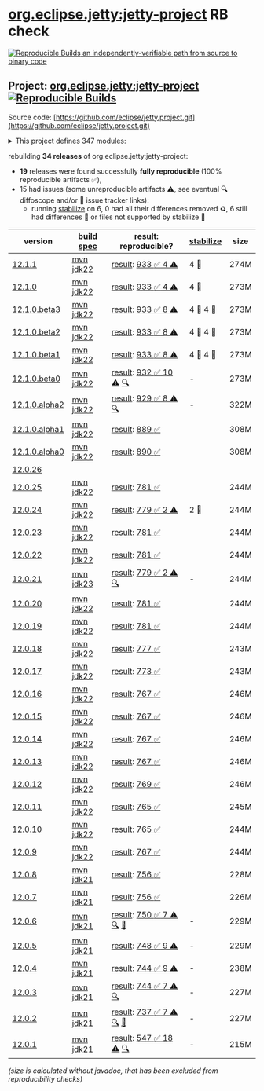 [org.eclipse.jetty:jetty-project](https://central.sonatype.com/artifact/org.eclipse.jetty/jetty-project/versions) RB check
=======

[![Reproducible Builds](https://reproducible-builds.org/images/logos/rb.svg) an independently-verifiable path from source to binary code](https://reproducible-builds.org/)

## Project: [org.eclipse.jetty:jetty-project](https://central.sonatype.com/artifact/org.eclipse.jetty/jetty-project/versions) [![Reproducible Builds](https://img.shields.io/endpoint?url=https://raw.githubusercontent.com/jvm-repo-rebuild/reproducible-central/master/content/org/eclipse/jetty/jetty-project/badge.json)](https://github.com/jvm-repo-rebuild/reproducible-central/blob/master/content/org/eclipse/jetty/jetty-project/README.md)

Source code: [https://github.com/eclipse/jetty.project.git](https://github.com/eclipse/jetty.project.git)

<details><summary>This project defines 347 modules:</summary>

* [org.eclipse.jetty.build:build](https://central.sonatype.com/artifact/org.eclipse.jetty.build/build/overview)
* [org.eclipse.jetty.compression:jetty-compression](https://central.sonatype.com/artifact/org.eclipse.jetty.compression/jetty-compression/overview)
* [org.eclipse.jetty.compression:jetty-compression-api](https://central.sonatype.com/artifact/org.eclipse.jetty.compression/jetty-compression-api/overview)
* [org.eclipse.jetty.compression:jetty-compression-brotli](https://central.sonatype.com/artifact/org.eclipse.jetty.compression/jetty-compression-brotli/overview)
* [org.eclipse.jetty.compression:jetty-compression-common](https://central.sonatype.com/artifact/org.eclipse.jetty.compression/jetty-compression-common/overview)
* [org.eclipse.jetty.compression:jetty-compression-gzip](https://central.sonatype.com/artifact/org.eclipse.jetty.compression/jetty-compression-gzip/overview)
* [org.eclipse.jetty.compression:jetty-compression-server](https://central.sonatype.com/artifact/org.eclipse.jetty.compression/jetty-compression-server/overview)
* [org.eclipse.jetty.compression:jetty-compression-tests](https://central.sonatype.com/artifact/org.eclipse.jetty.compression/jetty-compression-tests/overview)
* [org.eclipse.jetty.compression:jetty-compression-zstandard](https://central.sonatype.com/artifact/org.eclipse.jetty.compression/jetty-compression-zstandard/overview)
* [org.eclipse.jetty.demos:jetty-core-demo-handler](https://central.sonatype.com/artifact/org.eclipse.jetty.demos/jetty-core-demo-handler/overview)
* [org.eclipse.jetty.demos:jetty-core-demos](https://central.sonatype.com/artifact/org.eclipse.jetty.demos/jetty-core-demos/overview)
* [org.eclipse.jetty.demos:jetty-demo-handler](https://central.sonatype.com/artifact/org.eclipse.jetty.demos/jetty-demo-handler/overview)
* [org.eclipse.jetty.demos:jetty-demos](https://central.sonatype.com/artifact/org.eclipse.jetty.demos/jetty-demos/overview)
* [org.eclipse.jetty.demos:jetty-servlet4-demo-async-rest](https://central.sonatype.com/artifact/org.eclipse.jetty.demos/jetty-servlet4-demo-async-rest/overview)
* [org.eclipse.jetty.demos:jetty-servlet4-demo-async-rest-jar](https://central.sonatype.com/artifact/org.eclipse.jetty.demos/jetty-servlet4-demo-async-rest-jar/overview)
* [org.eclipse.jetty.demos:jetty-servlet4-demo-async-rest-webapp](https://central.sonatype.com/artifact/org.eclipse.jetty.demos/jetty-servlet4-demo-async-rest-webapp/overview)
* [org.eclipse.jetty.demos:jetty-servlet4-demo-container-initializer](https://central.sonatype.com/artifact/org.eclipse.jetty.demos/jetty-servlet4-demo-container-initializer/overview)
* [org.eclipse.jetty.demos:jetty-servlet4-demo-jaas-webapp](https://central.sonatype.com/artifact/org.eclipse.jetty.demos/jetty-servlet4-demo-jaas-webapp/overview)
* [org.eclipse.jetty.demos:jetty-servlet4-demo-javax-websocket-webapp](https://central.sonatype.com/artifact/org.eclipse.jetty.demos/jetty-servlet4-demo-javax-websocket-webapp/overview)
* [org.eclipse.jetty.demos:jetty-servlet4-demo-jetty-webapp](https://central.sonatype.com/artifact/org.eclipse.jetty.demos/jetty-servlet4-demo-jetty-webapp/overview)
* [org.eclipse.jetty.demos:jetty-servlet4-demo-jndi-webapp](https://central.sonatype.com/artifact/org.eclipse.jetty.demos/jetty-servlet4-demo-jndi-webapp/overview)
* [org.eclipse.jetty.demos:jetty-servlet4-demo-jsp-webapp](https://central.sonatype.com/artifact/org.eclipse.jetty.demos/jetty-servlet4-demo-jsp-webapp/overview)
* [org.eclipse.jetty.demos:jetty-servlet4-demo-jspc-webapp](https://central.sonatype.com/artifact/org.eclipse.jetty.demos/jetty-servlet4-demo-jspc-webapp/overview)
* [org.eclipse.jetty.demos:jetty-servlet4-demo-mock-resources](https://central.sonatype.com/artifact/org.eclipse.jetty.demos/jetty-servlet4-demo-mock-resources/overview)
* [org.eclipse.jetty.demos:jetty-servlet4-demo-simple-webapp](https://central.sonatype.com/artifact/org.eclipse.jetty.demos/jetty-servlet4-demo-simple-webapp/overview)
* [org.eclipse.jetty.demos:jetty-servlet4-demo-spec](https://central.sonatype.com/artifact/org.eclipse.jetty.demos/jetty-servlet4-demo-spec/overview)
* [org.eclipse.jetty.demos:jetty-servlet4-demo-spec-webapp](https://central.sonatype.com/artifact/org.eclipse.jetty.demos/jetty-servlet4-demo-spec-webapp/overview)
* [org.eclipse.jetty.demos:jetty-servlet4-demo-web-fragment](https://central.sonatype.com/artifact/org.eclipse.jetty.demos/jetty-servlet4-demo-web-fragment/overview)
* [org.eclipse.jetty.demos:jetty-servlet4-demos](https://central.sonatype.com/artifact/org.eclipse.jetty.demos/jetty-servlet4-demos/overview)
* [org.eclipse.jetty.demos:jetty-servlet5-demo-async-rest](https://central.sonatype.com/artifact/org.eclipse.jetty.demos/jetty-servlet5-demo-async-rest/overview)
* [org.eclipse.jetty.demos:jetty-servlet5-demo-async-rest-jar](https://central.sonatype.com/artifact/org.eclipse.jetty.demos/jetty-servlet5-demo-async-rest-jar/overview)
* [org.eclipse.jetty.demos:jetty-servlet5-demo-async-rest-webapp](https://central.sonatype.com/artifact/org.eclipse.jetty.demos/jetty-servlet5-demo-async-rest-webapp/overview)
* [org.eclipse.jetty.demos:jetty-servlet5-demo-container-initializer](https://central.sonatype.com/artifact/org.eclipse.jetty.demos/jetty-servlet5-demo-container-initializer/overview)
* [org.eclipse.jetty.demos:jetty-servlet5-demo-jaas-webapp](https://central.sonatype.com/artifact/org.eclipse.jetty.demos/jetty-servlet5-demo-jaas-webapp/overview)
* [org.eclipse.jetty.demos:jetty-servlet5-demo-jakarta-websocket-webapp](https://central.sonatype.com/artifact/org.eclipse.jetty.demos/jetty-servlet5-demo-jakarta-websocket-webapp/overview)
* [org.eclipse.jetty.demos:jetty-servlet5-demo-jetty-webapp](https://central.sonatype.com/artifact/org.eclipse.jetty.demos/jetty-servlet5-demo-jetty-webapp/overview)
* [org.eclipse.jetty.demos:jetty-servlet5-demo-jndi-webapp](https://central.sonatype.com/artifact/org.eclipse.jetty.demos/jetty-servlet5-demo-jndi-webapp/overview)
* [org.eclipse.jetty.demos:jetty-servlet5-demo-jsp-webapp](https://central.sonatype.com/artifact/org.eclipse.jetty.demos/jetty-servlet5-demo-jsp-webapp/overview)
* [org.eclipse.jetty.demos:jetty-servlet5-demo-jspc-webapp](https://central.sonatype.com/artifact/org.eclipse.jetty.demos/jetty-servlet5-demo-jspc-webapp/overview)
* [org.eclipse.jetty.demos:jetty-servlet5-demo-mock-resources](https://central.sonatype.com/artifact/org.eclipse.jetty.demos/jetty-servlet5-demo-mock-resources/overview)
* [org.eclipse.jetty.demos:jetty-servlet5-demo-simple-webapp](https://central.sonatype.com/artifact/org.eclipse.jetty.demos/jetty-servlet5-demo-simple-webapp/overview)
* [org.eclipse.jetty.demos:jetty-servlet5-demo-spec](https://central.sonatype.com/artifact/org.eclipse.jetty.demos/jetty-servlet5-demo-spec/overview)
* [org.eclipse.jetty.demos:jetty-servlet5-demo-spec-webapp](https://central.sonatype.com/artifact/org.eclipse.jetty.demos/jetty-servlet5-demo-spec-webapp/overview)
* [org.eclipse.jetty.demos:jetty-servlet5-demo-web-fragment](https://central.sonatype.com/artifact/org.eclipse.jetty.demos/jetty-servlet5-demo-web-fragment/overview)
* [org.eclipse.jetty.demos:jetty-servlet5-demos](https://central.sonatype.com/artifact/org.eclipse.jetty.demos/jetty-servlet5-demos/overview)
* [org.eclipse.jetty.demos:jetty-servlet6-demo-embedded](https://central.sonatype.com/artifact/org.eclipse.jetty.demos/jetty-servlet6-demo-embedded/overview)
* [org.eclipse.jetty.demos:jetty-servlet6-demo-jspc-6-1-webapp](https://central.sonatype.com/artifact/org.eclipse.jetty.demos/jetty-servlet6-demo-jspc-6-1-webapp/overview)
* [org.eclipse.jetty.demos:jetty-servlet6-demo-jspc-webapp](https://central.sonatype.com/artifact/org.eclipse.jetty.demos/jetty-servlet6-demo-jspc-webapp/overview)
* [org.eclipse.jetty.demos:jetty-servlet6-demo-mock-resources](https://central.sonatype.com/artifact/org.eclipse.jetty.demos/jetty-servlet6-demo-mock-resources/overview)
* [org.eclipse.jetty.demos:jetty-servlet6-demo-simple-webapp](https://central.sonatype.com/artifact/org.eclipse.jetty.demos/jetty-servlet6-demo-simple-webapp/overview)
* [org.eclipse.jetty.demos:jetty-servlet6-demo-spec-6-1-webapp](https://central.sonatype.com/artifact/org.eclipse.jetty.demos/jetty-servlet6-demo-spec-6-1-webapp/overview)
* [org.eclipse.jetty.demos:jetty-servlet6-demos](https://central.sonatype.com/artifact/org.eclipse.jetty.demos/jetty-servlet6-demos/overview)
* [org.eclipse.jetty.documentation:code-examples](https://central.sonatype.com/artifact/org.eclipse.jetty.documentation/code-examples/overview)
* [org.eclipse.jetty.documentation:documentation](https://central.sonatype.com/artifact/org.eclipse.jetty.documentation/documentation/overview)
* [org.eclipse.jetty.documentation:jetty](https://central.sonatype.com/artifact/org.eclipse.jetty.documentation/jetty/overview)
* [org.eclipse.jetty.documentation:jetty-asciidoctor-extensions](https://central.sonatype.com/artifact/org.eclipse.jetty.documentation/jetty-asciidoctor-extensions/overview)
* [org.eclipse.jetty.documentation:jetty-documentation](https://central.sonatype.com/artifact/org.eclipse.jetty.documentation/jetty-documentation/overview)
* [org.eclipse.jetty.ee10.demos:jetty-ee10-demo-async-rest](https://central.sonatype.com/artifact/org.eclipse.jetty.ee10.demos/jetty-ee10-demo-async-rest/overview)
* [org.eclipse.jetty.ee10.demos:jetty-ee10-demo-async-rest-jar](https://central.sonatype.com/artifact/org.eclipse.jetty.ee10.demos/jetty-ee10-demo-async-rest-jar/overview)
* [org.eclipse.jetty.ee10.demos:jetty-ee10-demo-async-rest-server](https://central.sonatype.com/artifact/org.eclipse.jetty.ee10.demos/jetty-ee10-demo-async-rest-server/overview)
* [org.eclipse.jetty.ee10.demos:jetty-ee10-demo-async-rest-webapp](https://central.sonatype.com/artifact/org.eclipse.jetty.ee10.demos/jetty-ee10-demo-async-rest-webapp/overview)
* [org.eclipse.jetty.ee10.demos:jetty-ee10-demo-container-initializer](https://central.sonatype.com/artifact/org.eclipse.jetty.ee10.demos/jetty-ee10-demo-container-initializer/overview)
* [org.eclipse.jetty.ee10.demos:jetty-ee10-demo-embedded](https://central.sonatype.com/artifact/org.eclipse.jetty.ee10.demos/jetty-ee10-demo-embedded/overview)
* [org.eclipse.jetty.ee10.demos:jetty-ee10-demo-jaas-webapp](https://central.sonatype.com/artifact/org.eclipse.jetty.ee10.demos/jetty-ee10-demo-jaas-webapp/overview)
* [org.eclipse.jetty.ee10.demos:jetty-ee10-demo-jetty-webapp](https://central.sonatype.com/artifact/org.eclipse.jetty.ee10.demos/jetty-ee10-demo-jetty-webapp/overview)
* [org.eclipse.jetty.ee10.demos:jetty-ee10-demo-jetty-websocket-webapp](https://central.sonatype.com/artifact/org.eclipse.jetty.ee10.demos/jetty-ee10-demo-jetty-websocket-webapp/overview)
* [org.eclipse.jetty.ee10.demos:jetty-ee10-demo-jndi-webapp](https://central.sonatype.com/artifact/org.eclipse.jetty.ee10.demos/jetty-ee10-demo-jndi-webapp/overview)
* [org.eclipse.jetty.ee10.demos:jetty-ee10-demo-jsp-webapp](https://central.sonatype.com/artifact/org.eclipse.jetty.ee10.demos/jetty-ee10-demo-jsp-webapp/overview)
* [org.eclipse.jetty.ee10.demos:jetty-ee10-demo-mock-resources](https://central.sonatype.com/artifact/org.eclipse.jetty.ee10.demos/jetty-ee10-demo-mock-resources/overview)
* [org.eclipse.jetty.ee10.demos:jetty-ee10-demo-proxy-webapp](https://central.sonatype.com/artifact/org.eclipse.jetty.ee10.demos/jetty-ee10-demo-proxy-webapp/overview)
* [org.eclipse.jetty.ee10.demos:jetty-ee10-demo-simple-webapp](https://central.sonatype.com/artifact/org.eclipse.jetty.ee10.demos/jetty-ee10-demo-simple-webapp/overview)
* [org.eclipse.jetty.ee10.demos:jetty-ee10-demo-spec](https://central.sonatype.com/artifact/org.eclipse.jetty.ee10.demos/jetty-ee10-demo-spec/overview)
* [org.eclipse.jetty.ee10.demos:jetty-ee10-demo-spec-webapp](https://central.sonatype.com/artifact/org.eclipse.jetty.ee10.demos/jetty-ee10-demo-spec-webapp/overview)
* [org.eclipse.jetty.ee10.demos:jetty-ee10-demo-template](https://central.sonatype.com/artifact/org.eclipse.jetty.ee10.demos/jetty-ee10-demo-template/overview)
* [org.eclipse.jetty.ee10.demos:jetty-ee10-demo-web-fragment](https://central.sonatype.com/artifact/org.eclipse.jetty.ee10.demos/jetty-ee10-demo-web-fragment/overview)
* [org.eclipse.jetty.ee10.demos:jetty-ee10-demos](https://central.sonatype.com/artifact/org.eclipse.jetty.ee10.demos/jetty-ee10-demos/overview)
* [org.eclipse.jetty.ee10.osgi:jetty-ee10-osgi](https://central.sonatype.com/artifact/org.eclipse.jetty.ee10.osgi/jetty-ee10-osgi/overview)
* [org.eclipse.jetty.ee10.osgi:jetty-ee10-osgi-alpn](https://central.sonatype.com/artifact/org.eclipse.jetty.ee10.osgi/jetty-ee10-osgi-alpn/overview)
* [org.eclipse.jetty.ee10.osgi:jetty-ee10-osgi-boot](https://central.sonatype.com/artifact/org.eclipse.jetty.ee10.osgi/jetty-ee10-osgi-boot/overview)
* [org.eclipse.jetty.ee10.osgi:jetty-ee10-osgi-boot-jsp](https://central.sonatype.com/artifact/org.eclipse.jetty.ee10.osgi/jetty-ee10-osgi-boot-jsp/overview)
* [org.eclipse.jetty.ee10.websocket:jetty-ee10-websocket](https://central.sonatype.com/artifact/org.eclipse.jetty.ee10.websocket/jetty-ee10-websocket/overview)
* [org.eclipse.jetty.ee10.websocket:jetty-ee10-websocket-jakarta-client](https://central.sonatype.com/artifact/org.eclipse.jetty.ee10.websocket/jetty-ee10-websocket-jakarta-client/overview)
* [org.eclipse.jetty.ee10.websocket:jetty-ee10-websocket-jakarta-client-webapp](https://central.sonatype.com/artifact/org.eclipse.jetty.ee10.websocket/jetty-ee10-websocket-jakarta-client-webapp/overview)
* [org.eclipse.jetty.ee10.websocket:jetty-ee10-websocket-jakarta-common](https://central.sonatype.com/artifact/org.eclipse.jetty.ee10.websocket/jetty-ee10-websocket-jakarta-common/overview)
* [org.eclipse.jetty.ee10.websocket:jetty-ee10-websocket-jakarta-server](https://central.sonatype.com/artifact/org.eclipse.jetty.ee10.websocket/jetty-ee10-websocket-jakarta-server/overview)
* [org.eclipse.jetty.ee10.websocket:jetty-ee10-websocket-jetty-client-webapp](https://central.sonatype.com/artifact/org.eclipse.jetty.ee10.websocket/jetty-ee10-websocket-jetty-client-webapp/overview)
* [org.eclipse.jetty.ee10.websocket:jetty-ee10-websocket-jetty-server](https://central.sonatype.com/artifact/org.eclipse.jetty.ee10.websocket/jetty-ee10-websocket-jetty-server/overview)
* [org.eclipse.jetty.ee10.websocket:jetty-ee10-websocket-servlet](https://central.sonatype.com/artifact/org.eclipse.jetty.ee10.websocket/jetty-ee10-websocket-servlet/overview)
* [org.eclipse.jetty.ee10:jetty-ee10](https://central.sonatype.com/artifact/org.eclipse.jetty.ee10/jetty-ee10/overview)
* [org.eclipse.jetty.ee10:jetty-ee10-annotations](https://central.sonatype.com/artifact/org.eclipse.jetty.ee10/jetty-ee10-annotations/overview)
* [org.eclipse.jetty.ee10:jetty-ee10-apache-jsp](https://central.sonatype.com/artifact/org.eclipse.jetty.ee10/jetty-ee10-apache-jsp/overview)
* [org.eclipse.jetty.ee10:jetty-ee10-bom](https://central.sonatype.com/artifact/org.eclipse.jetty.ee10/jetty-ee10-bom/overview)
* [org.eclipse.jetty.ee10:jetty-ee10-cdi](https://central.sonatype.com/artifact/org.eclipse.jetty.ee10/jetty-ee10-cdi/overview)
* [org.eclipse.jetty.ee10:jetty-ee10-fcgi-proxy](https://central.sonatype.com/artifact/org.eclipse.jetty.ee10/jetty-ee10-fcgi-proxy/overview)
* [org.eclipse.jetty.ee10:jetty-ee10-glassfish-jstl](https://central.sonatype.com/artifact/org.eclipse.jetty.ee10/jetty-ee10-glassfish-jstl/overview)
* [org.eclipse.jetty.ee10:jetty-ee10-home](https://central.sonatype.com/artifact/org.eclipse.jetty.ee10/jetty-ee10-home/overview)
* [org.eclipse.jetty.ee10:jetty-ee10-jaspi](https://central.sonatype.com/artifact/org.eclipse.jetty.ee10/jetty-ee10-jaspi/overview)
* [org.eclipse.jetty.ee10:jetty-ee10-jndi](https://central.sonatype.com/artifact/org.eclipse.jetty.ee10/jetty-ee10-jndi/overview)
* [org.eclipse.jetty.ee10:jetty-ee10-jspc-maven-plugin](https://central.sonatype.com/artifact/org.eclipse.jetty.ee10/jetty-ee10-jspc-maven-plugin/overview)
* [org.eclipse.jetty.ee10:jetty-ee10-maven-plugin](https://central.sonatype.com/artifact/org.eclipse.jetty.ee10/jetty-ee10-maven-plugin/overview)
* [org.eclipse.jetty.ee10:jetty-ee10-plus](https://central.sonatype.com/artifact/org.eclipse.jetty.ee10/jetty-ee10-plus/overview)
* [org.eclipse.jetty.ee10:jetty-ee10-proxy](https://central.sonatype.com/artifact/org.eclipse.jetty.ee10/jetty-ee10-proxy/overview)
* [org.eclipse.jetty.ee10:jetty-ee10-quickstart](https://central.sonatype.com/artifact/org.eclipse.jetty.ee10/jetty-ee10-quickstart/overview)
* [org.eclipse.jetty.ee10:jetty-ee10-runner](https://central.sonatype.com/artifact/org.eclipse.jetty.ee10/jetty-ee10-runner/overview)
* [org.eclipse.jetty.ee10:jetty-ee10-servlet](https://central.sonatype.com/artifact/org.eclipse.jetty.ee10/jetty-ee10-servlet/overview)
* [org.eclipse.jetty.ee10:jetty-ee10-servlets](https://central.sonatype.com/artifact/org.eclipse.jetty.ee10/jetty-ee10-servlets/overview)
* [org.eclipse.jetty.ee10:jetty-ee10-webapp](https://central.sonatype.com/artifact/org.eclipse.jetty.ee10/jetty-ee10-webapp/overview)
* [org.eclipse.jetty.ee11.demos:jetty-ee11-demo-jetty-websocket-webapp](https://central.sonatype.com/artifact/org.eclipse.jetty.ee11.demos/jetty-ee11-demo-jetty-websocket-webapp/overview)
* [org.eclipse.jetty.ee11.demos:jetty-ee11-demo-proxy-webapp](https://central.sonatype.com/artifact/org.eclipse.jetty.ee11.demos/jetty-ee11-demo-proxy-webapp/overview)
* [org.eclipse.jetty.ee11.demos:jetty-ee11-demo-template](https://central.sonatype.com/artifact/org.eclipse.jetty.ee11.demos/jetty-ee11-demo-template/overview)
* [org.eclipse.jetty.ee11.demos:jetty-ee11-demos](https://central.sonatype.com/artifact/org.eclipse.jetty.ee11.demos/jetty-ee11-demos/overview)
* [org.eclipse.jetty.ee11.osgi:jetty-ee11-osgi](https://central.sonatype.com/artifact/org.eclipse.jetty.ee11.osgi/jetty-ee11-osgi/overview)
* [org.eclipse.jetty.ee11.osgi:jetty-ee11-osgi-alpn](https://central.sonatype.com/artifact/org.eclipse.jetty.ee11.osgi/jetty-ee11-osgi-alpn/overview)
* [org.eclipse.jetty.ee11.osgi:jetty-ee11-osgi-boot](https://central.sonatype.com/artifact/org.eclipse.jetty.ee11.osgi/jetty-ee11-osgi-boot/overview)
* [org.eclipse.jetty.ee11.osgi:jetty-ee11-osgi-boot-jsp](https://central.sonatype.com/artifact/org.eclipse.jetty.ee11.osgi/jetty-ee11-osgi-boot-jsp/overview)
* [org.eclipse.jetty.ee11.websocket:jetty-ee11-websocket](https://central.sonatype.com/artifact/org.eclipse.jetty.ee11.websocket/jetty-ee11-websocket/overview)
* [org.eclipse.jetty.ee11.websocket:jetty-ee11-websocket-jakarta-client](https://central.sonatype.com/artifact/org.eclipse.jetty.ee11.websocket/jetty-ee11-websocket-jakarta-client/overview)
* [org.eclipse.jetty.ee11.websocket:jetty-ee11-websocket-jakarta-client-webapp](https://central.sonatype.com/artifact/org.eclipse.jetty.ee11.websocket/jetty-ee11-websocket-jakarta-client-webapp/overview)
* [org.eclipse.jetty.ee11.websocket:jetty-ee11-websocket-jakarta-common](https://central.sonatype.com/artifact/org.eclipse.jetty.ee11.websocket/jetty-ee11-websocket-jakarta-common/overview)
* [org.eclipse.jetty.ee11.websocket:jetty-ee11-websocket-jakarta-server](https://central.sonatype.com/artifact/org.eclipse.jetty.ee11.websocket/jetty-ee11-websocket-jakarta-server/overview)
* [org.eclipse.jetty.ee11.websocket:jetty-ee11-websocket-jetty-client-webapp](https://central.sonatype.com/artifact/org.eclipse.jetty.ee11.websocket/jetty-ee11-websocket-jetty-client-webapp/overview)
* [org.eclipse.jetty.ee11.websocket:jetty-ee11-websocket-jetty-server](https://central.sonatype.com/artifact/org.eclipse.jetty.ee11.websocket/jetty-ee11-websocket-jetty-server/overview)
* [org.eclipse.jetty.ee11.websocket:jetty-ee11-websocket-servlet](https://central.sonatype.com/artifact/org.eclipse.jetty.ee11.websocket/jetty-ee11-websocket-servlet/overview)
* [org.eclipse.jetty.ee11:jetty-ee11](https://central.sonatype.com/artifact/org.eclipse.jetty.ee11/jetty-ee11/overview)
* [org.eclipse.jetty.ee11:jetty-ee11-annotations](https://central.sonatype.com/artifact/org.eclipse.jetty.ee11/jetty-ee11-annotations/overview)
* [org.eclipse.jetty.ee11:jetty-ee11-apache-jsp](https://central.sonatype.com/artifact/org.eclipse.jetty.ee11/jetty-ee11-apache-jsp/overview)
* [org.eclipse.jetty.ee11:jetty-ee11-bom](https://central.sonatype.com/artifact/org.eclipse.jetty.ee11/jetty-ee11-bom/overview)
* [org.eclipse.jetty.ee11:jetty-ee11-cdi](https://central.sonatype.com/artifact/org.eclipse.jetty.ee11/jetty-ee11-cdi/overview)
* [org.eclipse.jetty.ee11:jetty-ee11-fcgi-proxy](https://central.sonatype.com/artifact/org.eclipse.jetty.ee11/jetty-ee11-fcgi-proxy/overview)
* [org.eclipse.jetty.ee11:jetty-ee11-glassfish-jstl](https://central.sonatype.com/artifact/org.eclipse.jetty.ee11/jetty-ee11-glassfish-jstl/overview)
* [org.eclipse.jetty.ee11:jetty-ee11-home](https://central.sonatype.com/artifact/org.eclipse.jetty.ee11/jetty-ee11-home/overview)
* [org.eclipse.jetty.ee11:jetty-ee11-jaspi](https://central.sonatype.com/artifact/org.eclipse.jetty.ee11/jetty-ee11-jaspi/overview)
* [org.eclipse.jetty.ee11:jetty-ee11-jndi](https://central.sonatype.com/artifact/org.eclipse.jetty.ee11/jetty-ee11-jndi/overview)
* [org.eclipse.jetty.ee11:jetty-ee11-jspc-maven-plugin](https://central.sonatype.com/artifact/org.eclipse.jetty.ee11/jetty-ee11-jspc-maven-plugin/overview)
* [org.eclipse.jetty.ee11:jetty-ee11-maven-plugin](https://central.sonatype.com/artifact/org.eclipse.jetty.ee11/jetty-ee11-maven-plugin/overview)
* [org.eclipse.jetty.ee11:jetty-ee11-plus](https://central.sonatype.com/artifact/org.eclipse.jetty.ee11/jetty-ee11-plus/overview)
* [org.eclipse.jetty.ee11:jetty-ee11-proxy](https://central.sonatype.com/artifact/org.eclipse.jetty.ee11/jetty-ee11-proxy/overview)
* [org.eclipse.jetty.ee11:jetty-ee11-quickstart](https://central.sonatype.com/artifact/org.eclipse.jetty.ee11/jetty-ee11-quickstart/overview)
* [org.eclipse.jetty.ee11:jetty-ee11-runner](https://central.sonatype.com/artifact/org.eclipse.jetty.ee11/jetty-ee11-runner/overview)
* [org.eclipse.jetty.ee11:jetty-ee11-servlet](https://central.sonatype.com/artifact/org.eclipse.jetty.ee11/jetty-ee11-servlet/overview)
* [org.eclipse.jetty.ee11:jetty-ee11-servlets](https://central.sonatype.com/artifact/org.eclipse.jetty.ee11/jetty-ee11-servlets/overview)
* [org.eclipse.jetty.ee11:jetty-ee11-webapp](https://central.sonatype.com/artifact/org.eclipse.jetty.ee11/jetty-ee11-webapp/overview)
* [org.eclipse.jetty.ee8.demos:jetty-ee8-demo-async-rest](https://central.sonatype.com/artifact/org.eclipse.jetty.ee8.demos/jetty-ee8-demo-async-rest/overview)
* [org.eclipse.jetty.ee8.demos:jetty-ee8-demo-async-rest-jar](https://central.sonatype.com/artifact/org.eclipse.jetty.ee8.demos/jetty-ee8-demo-async-rest-jar/overview)
* [org.eclipse.jetty.ee8.demos:jetty-ee8-demo-async-rest-server](https://central.sonatype.com/artifact/org.eclipse.jetty.ee8.demos/jetty-ee8-demo-async-rest-server/overview)
* [org.eclipse.jetty.ee8.demos:jetty-ee8-demo-async-rest-webapp](https://central.sonatype.com/artifact/org.eclipse.jetty.ee8.demos/jetty-ee8-demo-async-rest-webapp/overview)
* [org.eclipse.jetty.ee8.demos:jetty-ee8-demo-container-initializer](https://central.sonatype.com/artifact/org.eclipse.jetty.ee8.demos/jetty-ee8-demo-container-initializer/overview)
* [org.eclipse.jetty.ee8.demos:jetty-ee8-demo-jaas-webapp](https://central.sonatype.com/artifact/org.eclipse.jetty.ee8.demos/jetty-ee8-demo-jaas-webapp/overview)
* [org.eclipse.jetty.ee8.demos:jetty-ee8-demo-jetty-webapp](https://central.sonatype.com/artifact/org.eclipse.jetty.ee8.demos/jetty-ee8-demo-jetty-webapp/overview)
* [org.eclipse.jetty.ee8.demos:jetty-ee8-demo-jetty-websocket-webapp](https://central.sonatype.com/artifact/org.eclipse.jetty.ee8.demos/jetty-ee8-demo-jetty-websocket-webapp/overview)
* [org.eclipse.jetty.ee8.demos:jetty-ee8-demo-jndi-webapp](https://central.sonatype.com/artifact/org.eclipse.jetty.ee8.demos/jetty-ee8-demo-jndi-webapp/overview)
* [org.eclipse.jetty.ee8.demos:jetty-ee8-demo-jsp-webapp](https://central.sonatype.com/artifact/org.eclipse.jetty.ee8.demos/jetty-ee8-demo-jsp-webapp/overview)
* [org.eclipse.jetty.ee8.demos:jetty-ee8-demo-mock-resources](https://central.sonatype.com/artifact/org.eclipse.jetty.ee8.demos/jetty-ee8-demo-mock-resources/overview)
* [org.eclipse.jetty.ee8.demos:jetty-ee8-demo-proxy-webapp](https://central.sonatype.com/artifact/org.eclipse.jetty.ee8.demos/jetty-ee8-demo-proxy-webapp/overview)
* [org.eclipse.jetty.ee8.demos:jetty-ee8-demo-simple-webapp](https://central.sonatype.com/artifact/org.eclipse.jetty.ee8.demos/jetty-ee8-demo-simple-webapp/overview)
* [org.eclipse.jetty.ee8.demos:jetty-ee8-demo-spec](https://central.sonatype.com/artifact/org.eclipse.jetty.ee8.demos/jetty-ee8-demo-spec/overview)
* [org.eclipse.jetty.ee8.demos:jetty-ee8-demo-spec-webapp](https://central.sonatype.com/artifact/org.eclipse.jetty.ee8.demos/jetty-ee8-demo-spec-webapp/overview)
* [org.eclipse.jetty.ee8.demos:jetty-ee8-demo-web-fragment](https://central.sonatype.com/artifact/org.eclipse.jetty.ee8.demos/jetty-ee8-demo-web-fragment/overview)
* [org.eclipse.jetty.ee8.demos:jetty-ee8-demos](https://central.sonatype.com/artifact/org.eclipse.jetty.ee8.demos/jetty-ee8-demos/overview)
* [org.eclipse.jetty.ee8.osgi:jetty-ee8-osgi](https://central.sonatype.com/artifact/org.eclipse.jetty.ee8.osgi/jetty-ee8-osgi/overview)
* [org.eclipse.jetty.ee8.osgi:jetty-ee8-osgi-boot](https://central.sonatype.com/artifact/org.eclipse.jetty.ee8.osgi/jetty-ee8-osgi-boot/overview)
* [org.eclipse.jetty.ee8.osgi:jetty-ee8-osgi-boot-jsp](https://central.sonatype.com/artifact/org.eclipse.jetty.ee8.osgi/jetty-ee8-osgi-boot-jsp/overview)
* [org.eclipse.jetty.ee8.websocket:jetty-ee8-websocket](https://central.sonatype.com/artifact/org.eclipse.jetty.ee8.websocket/jetty-ee8-websocket/overview)
* [org.eclipse.jetty.ee8.websocket:jetty-ee8-websocket-javax-client](https://central.sonatype.com/artifact/org.eclipse.jetty.ee8.websocket/jetty-ee8-websocket-javax-client/overview)
* [org.eclipse.jetty.ee8.websocket:jetty-ee8-websocket-javax-client-webapp](https://central.sonatype.com/artifact/org.eclipse.jetty.ee8.websocket/jetty-ee8-websocket-javax-client-webapp/overview)
* [org.eclipse.jetty.ee8.websocket:jetty-ee8-websocket-javax-common](https://central.sonatype.com/artifact/org.eclipse.jetty.ee8.websocket/jetty-ee8-websocket-javax-common/overview)
* [org.eclipse.jetty.ee8.websocket:jetty-ee8-websocket-javax-server](https://central.sonatype.com/artifact/org.eclipse.jetty.ee8.websocket/jetty-ee8-websocket-javax-server/overview)
* [org.eclipse.jetty.ee8.websocket:jetty-ee8-websocket-jetty-api](https://central.sonatype.com/artifact/org.eclipse.jetty.ee8.websocket/jetty-ee8-websocket-jetty-api/overview)
* [org.eclipse.jetty.ee8.websocket:jetty-ee8-websocket-jetty-client](https://central.sonatype.com/artifact/org.eclipse.jetty.ee8.websocket/jetty-ee8-websocket-jetty-client/overview)
* [org.eclipse.jetty.ee8.websocket:jetty-ee8-websocket-jetty-client-webapp](https://central.sonatype.com/artifact/org.eclipse.jetty.ee8.websocket/jetty-ee8-websocket-jetty-client-webapp/overview)
* [org.eclipse.jetty.ee8.websocket:jetty-ee8-websocket-jetty-common](https://central.sonatype.com/artifact/org.eclipse.jetty.ee8.websocket/jetty-ee8-websocket-jetty-common/overview)
* [org.eclipse.jetty.ee8.websocket:jetty-ee8-websocket-jetty-server](https://central.sonatype.com/artifact/org.eclipse.jetty.ee8.websocket/jetty-ee8-websocket-jetty-server/overview)
* [org.eclipse.jetty.ee8.websocket:jetty-ee8-websocket-servlet](https://central.sonatype.com/artifact/org.eclipse.jetty.ee8.websocket/jetty-ee8-websocket-servlet/overview)
* [org.eclipse.jetty.ee8:jetty-ee8](https://central.sonatype.com/artifact/org.eclipse.jetty.ee8/jetty-ee8/overview)
* [org.eclipse.jetty.ee8:jetty-ee8-annotations](https://central.sonatype.com/artifact/org.eclipse.jetty.ee8/jetty-ee8-annotations/overview)
* [org.eclipse.jetty.ee8:jetty-ee8-apache-jsp](https://central.sonatype.com/artifact/org.eclipse.jetty.ee8/jetty-ee8-apache-jsp/overview)
* [org.eclipse.jetty.ee8:jetty-ee8-bom](https://central.sonatype.com/artifact/org.eclipse.jetty.ee8/jetty-ee8-bom/overview)
* [org.eclipse.jetty.ee8:jetty-ee8-cdi](https://central.sonatype.com/artifact/org.eclipse.jetty.ee8/jetty-ee8-cdi/overview)
* [org.eclipse.jetty.ee8:jetty-ee8-glassfish-jstl](https://central.sonatype.com/artifact/org.eclipse.jetty.ee8/jetty-ee8-glassfish-jstl/overview)
* [org.eclipse.jetty.ee8:jetty-ee8-home](https://central.sonatype.com/artifact/org.eclipse.jetty.ee8/jetty-ee8-home/overview)
* [org.eclipse.jetty.ee8:jetty-ee8-jaspi](https://central.sonatype.com/artifact/org.eclipse.jetty.ee8/jetty-ee8-jaspi/overview)
* [org.eclipse.jetty.ee8:jetty-ee8-jndi](https://central.sonatype.com/artifact/org.eclipse.jetty.ee8/jetty-ee8-jndi/overview)
* [org.eclipse.jetty.ee8:jetty-ee8-jspc-maven-plugin](https://central.sonatype.com/artifact/org.eclipse.jetty.ee8/jetty-ee8-jspc-maven-plugin/overview)
* [org.eclipse.jetty.ee8:jetty-ee8-maven-plugin](https://central.sonatype.com/artifact/org.eclipse.jetty.ee8/jetty-ee8-maven-plugin/overview)
* [org.eclipse.jetty.ee8:jetty-ee8-nested](https://central.sonatype.com/artifact/org.eclipse.jetty.ee8/jetty-ee8-nested/overview)
* [org.eclipse.jetty.ee8:jetty-ee8-openid](https://central.sonatype.com/artifact/org.eclipse.jetty.ee8/jetty-ee8-openid/overview)
* [org.eclipse.jetty.ee8:jetty-ee8-plus](https://central.sonatype.com/artifact/org.eclipse.jetty.ee8/jetty-ee8-plus/overview)
* [org.eclipse.jetty.ee8:jetty-ee8-proxy](https://central.sonatype.com/artifact/org.eclipse.jetty.ee8/jetty-ee8-proxy/overview)
* [org.eclipse.jetty.ee8:jetty-ee8-quickstart](https://central.sonatype.com/artifact/org.eclipse.jetty.ee8/jetty-ee8-quickstart/overview)
* [org.eclipse.jetty.ee8:jetty-ee8-runner](https://central.sonatype.com/artifact/org.eclipse.jetty.ee8/jetty-ee8-runner/overview)
* [org.eclipse.jetty.ee8:jetty-ee8-security](https://central.sonatype.com/artifact/org.eclipse.jetty.ee8/jetty-ee8-security/overview)
* [org.eclipse.jetty.ee8:jetty-ee8-servlet](https://central.sonatype.com/artifact/org.eclipse.jetty.ee8/jetty-ee8-servlet/overview)
* [org.eclipse.jetty.ee8:jetty-ee8-servlets](https://central.sonatype.com/artifact/org.eclipse.jetty.ee8/jetty-ee8-servlets/overview)
* [org.eclipse.jetty.ee8:jetty-ee8-webapp](https://central.sonatype.com/artifact/org.eclipse.jetty.ee8/jetty-ee8-webapp/overview)
* [org.eclipse.jetty.ee9.demos:jetty-ee9-demo-async-rest](https://central.sonatype.com/artifact/org.eclipse.jetty.ee9.demos/jetty-ee9-demo-async-rest/overview)
* [org.eclipse.jetty.ee9.demos:jetty-ee9-demo-async-rest-jar](https://central.sonatype.com/artifact/org.eclipse.jetty.ee9.demos/jetty-ee9-demo-async-rest-jar/overview)
* [org.eclipse.jetty.ee9.demos:jetty-ee9-demo-async-rest-server](https://central.sonatype.com/artifact/org.eclipse.jetty.ee9.demos/jetty-ee9-demo-async-rest-server/overview)
* [org.eclipse.jetty.ee9.demos:jetty-ee9-demo-async-rest-webapp](https://central.sonatype.com/artifact/org.eclipse.jetty.ee9.demos/jetty-ee9-demo-async-rest-webapp/overview)
* [org.eclipse.jetty.ee9.demos:jetty-ee9-demo-container-initializer](https://central.sonatype.com/artifact/org.eclipse.jetty.ee9.demos/jetty-ee9-demo-container-initializer/overview)
* [org.eclipse.jetty.ee9.demos:jetty-ee9-demo-embedded](https://central.sonatype.com/artifact/org.eclipse.jetty.ee9.demos/jetty-ee9-demo-embedded/overview)
* [org.eclipse.jetty.ee9.demos:jetty-ee9-demo-jaas-webapp](https://central.sonatype.com/artifact/org.eclipse.jetty.ee9.demos/jetty-ee9-demo-jaas-webapp/overview)
* [org.eclipse.jetty.ee9.demos:jetty-ee9-demo-jetty-webapp](https://central.sonatype.com/artifact/org.eclipse.jetty.ee9.demos/jetty-ee9-demo-jetty-webapp/overview)
* [org.eclipse.jetty.ee9.demos:jetty-ee9-demo-jetty-websocket-webapp](https://central.sonatype.com/artifact/org.eclipse.jetty.ee9.demos/jetty-ee9-demo-jetty-websocket-webapp/overview)
* [org.eclipse.jetty.ee9.demos:jetty-ee9-demo-jndi-webapp](https://central.sonatype.com/artifact/org.eclipse.jetty.ee9.demos/jetty-ee9-demo-jndi-webapp/overview)
* [org.eclipse.jetty.ee9.demos:jetty-ee9-demo-jsp-webapp](https://central.sonatype.com/artifact/org.eclipse.jetty.ee9.demos/jetty-ee9-demo-jsp-webapp/overview)
* [org.eclipse.jetty.ee9.demos:jetty-ee9-demo-mock-resources](https://central.sonatype.com/artifact/org.eclipse.jetty.ee9.demos/jetty-ee9-demo-mock-resources/overview)
* [org.eclipse.jetty.ee9.demos:jetty-ee9-demo-proxy-webapp](https://central.sonatype.com/artifact/org.eclipse.jetty.ee9.demos/jetty-ee9-demo-proxy-webapp/overview)
* [org.eclipse.jetty.ee9.demos:jetty-ee9-demo-simple-webapp](https://central.sonatype.com/artifact/org.eclipse.jetty.ee9.demos/jetty-ee9-demo-simple-webapp/overview)
* [org.eclipse.jetty.ee9.demos:jetty-ee9-demo-spec](https://central.sonatype.com/artifact/org.eclipse.jetty.ee9.demos/jetty-ee9-demo-spec/overview)
* [org.eclipse.jetty.ee9.demos:jetty-ee9-demo-spec-webapp](https://central.sonatype.com/artifact/org.eclipse.jetty.ee9.demos/jetty-ee9-demo-spec-webapp/overview)
* [org.eclipse.jetty.ee9.demos:jetty-ee9-demo-template](https://central.sonatype.com/artifact/org.eclipse.jetty.ee9.demos/jetty-ee9-demo-template/overview)
* [org.eclipse.jetty.ee9.demos:jetty-ee9-demo-web-fragment](https://central.sonatype.com/artifact/org.eclipse.jetty.ee9.demos/jetty-ee9-demo-web-fragment/overview)
* [org.eclipse.jetty.ee9.demos:jetty-ee9-demos](https://central.sonatype.com/artifact/org.eclipse.jetty.ee9.demos/jetty-ee9-demos/overview)
* [org.eclipse.jetty.ee9.osgi:jetty-ee9-osgi](https://central.sonatype.com/artifact/org.eclipse.jetty.ee9.osgi/jetty-ee9-osgi/overview)
* [org.eclipse.jetty.ee9.osgi:jetty-ee9-osgi-boot](https://central.sonatype.com/artifact/org.eclipse.jetty.ee9.osgi/jetty-ee9-osgi-boot/overview)
* [org.eclipse.jetty.ee9.osgi:jetty-ee9-osgi-boot-jsp](https://central.sonatype.com/artifact/org.eclipse.jetty.ee9.osgi/jetty-ee9-osgi-boot-jsp/overview)
* [org.eclipse.jetty.ee9.websocket:jetty-ee9-websocket](https://central.sonatype.com/artifact/org.eclipse.jetty.ee9.websocket/jetty-ee9-websocket/overview)
* [org.eclipse.jetty.ee9.websocket:jetty-ee9-websocket-jakarta-client](https://central.sonatype.com/artifact/org.eclipse.jetty.ee9.websocket/jetty-ee9-websocket-jakarta-client/overview)
* [org.eclipse.jetty.ee9.websocket:jetty-ee9-websocket-jakarta-client-webapp](https://central.sonatype.com/artifact/org.eclipse.jetty.ee9.websocket/jetty-ee9-websocket-jakarta-client-webapp/overview)
* [org.eclipse.jetty.ee9.websocket:jetty-ee9-websocket-jakarta-common](https://central.sonatype.com/artifact/org.eclipse.jetty.ee9.websocket/jetty-ee9-websocket-jakarta-common/overview)
* [org.eclipse.jetty.ee9.websocket:jetty-ee9-websocket-jakarta-server](https://central.sonatype.com/artifact/org.eclipse.jetty.ee9.websocket/jetty-ee9-websocket-jakarta-server/overview)
* [org.eclipse.jetty.ee9.websocket:jetty-ee9-websocket-jetty-api](https://central.sonatype.com/artifact/org.eclipse.jetty.ee9.websocket/jetty-ee9-websocket-jetty-api/overview)
* [org.eclipse.jetty.ee9.websocket:jetty-ee9-websocket-jetty-client](https://central.sonatype.com/artifact/org.eclipse.jetty.ee9.websocket/jetty-ee9-websocket-jetty-client/overview)
* [org.eclipse.jetty.ee9.websocket:jetty-ee9-websocket-jetty-client-webapp](https://central.sonatype.com/artifact/org.eclipse.jetty.ee9.websocket/jetty-ee9-websocket-jetty-client-webapp/overview)
* [org.eclipse.jetty.ee9.websocket:jetty-ee9-websocket-jetty-common](https://central.sonatype.com/artifact/org.eclipse.jetty.ee9.websocket/jetty-ee9-websocket-jetty-common/overview)
* [org.eclipse.jetty.ee9.websocket:jetty-ee9-websocket-jetty-server](https://central.sonatype.com/artifact/org.eclipse.jetty.ee9.websocket/jetty-ee9-websocket-jetty-server/overview)
* [org.eclipse.jetty.ee9.websocket:jetty-ee9-websocket-servlet](https://central.sonatype.com/artifact/org.eclipse.jetty.ee9.websocket/jetty-ee9-websocket-servlet/overview)
* [org.eclipse.jetty.ee9:jetty-ee9](https://central.sonatype.com/artifact/org.eclipse.jetty.ee9/jetty-ee9/overview)
* [org.eclipse.jetty.ee9:jetty-ee9-annotations](https://central.sonatype.com/artifact/org.eclipse.jetty.ee9/jetty-ee9-annotations/overview)
* [org.eclipse.jetty.ee9:jetty-ee9-apache-jsp](https://central.sonatype.com/artifact/org.eclipse.jetty.ee9/jetty-ee9-apache-jsp/overview)
* [org.eclipse.jetty.ee9:jetty-ee9-bom](https://central.sonatype.com/artifact/org.eclipse.jetty.ee9/jetty-ee9-bom/overview)
* [org.eclipse.jetty.ee9:jetty-ee9-cdi](https://central.sonatype.com/artifact/org.eclipse.jetty.ee9/jetty-ee9-cdi/overview)
* [org.eclipse.jetty.ee9:jetty-ee9-fcgi-proxy](https://central.sonatype.com/artifact/org.eclipse.jetty.ee9/jetty-ee9-fcgi-proxy/overview)
* [org.eclipse.jetty.ee9:jetty-ee9-glassfish-jstl](https://central.sonatype.com/artifact/org.eclipse.jetty.ee9/jetty-ee9-glassfish-jstl/overview)
* [org.eclipse.jetty.ee9:jetty-ee9-home](https://central.sonatype.com/artifact/org.eclipse.jetty.ee9/jetty-ee9-home/overview)
* [org.eclipse.jetty.ee9:jetty-ee9-jaspi](https://central.sonatype.com/artifact/org.eclipse.jetty.ee9/jetty-ee9-jaspi/overview)
* [org.eclipse.jetty.ee9:jetty-ee9-jndi](https://central.sonatype.com/artifact/org.eclipse.jetty.ee9/jetty-ee9-jndi/overview)
* [org.eclipse.jetty.ee9:jetty-ee9-jspc-maven-plugin](https://central.sonatype.com/artifact/org.eclipse.jetty.ee9/jetty-ee9-jspc-maven-plugin/overview)
* [org.eclipse.jetty.ee9:jetty-ee9-maven-plugin](https://central.sonatype.com/artifact/org.eclipse.jetty.ee9/jetty-ee9-maven-plugin/overview)
* [org.eclipse.jetty.ee9:jetty-ee9-nested](https://central.sonatype.com/artifact/org.eclipse.jetty.ee9/jetty-ee9-nested/overview)
* [org.eclipse.jetty.ee9:jetty-ee9-openid](https://central.sonatype.com/artifact/org.eclipse.jetty.ee9/jetty-ee9-openid/overview)
* [org.eclipse.jetty.ee9:jetty-ee9-plus](https://central.sonatype.com/artifact/org.eclipse.jetty.ee9/jetty-ee9-plus/overview)
* [org.eclipse.jetty.ee9:jetty-ee9-proxy](https://central.sonatype.com/artifact/org.eclipse.jetty.ee9/jetty-ee9-proxy/overview)
* [org.eclipse.jetty.ee9:jetty-ee9-quickstart](https://central.sonatype.com/artifact/org.eclipse.jetty.ee9/jetty-ee9-quickstart/overview)
* [org.eclipse.jetty.ee9:jetty-ee9-runner](https://central.sonatype.com/artifact/org.eclipse.jetty.ee9/jetty-ee9-runner/overview)
* [org.eclipse.jetty.ee9:jetty-ee9-security](https://central.sonatype.com/artifact/org.eclipse.jetty.ee9/jetty-ee9-security/overview)
* [org.eclipse.jetty.ee9:jetty-ee9-servlet](https://central.sonatype.com/artifact/org.eclipse.jetty.ee9/jetty-ee9-servlet/overview)
* [org.eclipse.jetty.ee9:jetty-ee9-servlets](https://central.sonatype.com/artifact/org.eclipse.jetty.ee9/jetty-ee9-servlets/overview)
* [org.eclipse.jetty.ee9:jetty-ee9-webapp](https://central.sonatype.com/artifact/org.eclipse.jetty.ee9/jetty-ee9-webapp/overview)
* [org.eclipse.jetty.ee:jetty-ee](https://central.sonatype.com/artifact/org.eclipse.jetty.ee/jetty-ee/overview)
* [org.eclipse.jetty.ee:jetty-ee-test-resources](https://central.sonatype.com/artifact/org.eclipse.jetty.ee/jetty-ee-test-resources/overview)
* [org.eclipse.jetty.ee:jetty-ee-webapp](https://central.sonatype.com/artifact/org.eclipse.jetty.ee/jetty-ee-webapp/overview)
* [org.eclipse.jetty.fcgi:jetty-fcgi](https://central.sonatype.com/artifact/org.eclipse.jetty.fcgi/jetty-fcgi/overview)
* [org.eclipse.jetty.fcgi:jetty-fcgi-client](https://central.sonatype.com/artifact/org.eclipse.jetty.fcgi/jetty-fcgi-client/overview)
* [org.eclipse.jetty.fcgi:jetty-fcgi-proxy](https://central.sonatype.com/artifact/org.eclipse.jetty.fcgi/jetty-fcgi-proxy/overview)
* [org.eclipse.jetty.fcgi:jetty-fcgi-server](https://central.sonatype.com/artifact/org.eclipse.jetty.fcgi/jetty-fcgi-server/overview)
* [org.eclipse.jetty.gcloud:jetty-gcloud](https://central.sonatype.com/artifact/org.eclipse.jetty.gcloud/jetty-gcloud/overview)
* [org.eclipse.jetty.gcloud:jetty-gcloud-session-manager](https://central.sonatype.com/artifact/org.eclipse.jetty.gcloud/jetty-gcloud-session-manager/overview)
* [org.eclipse.jetty.http2:jetty-http2](https://central.sonatype.com/artifact/org.eclipse.jetty.http2/jetty-http2/overview)
* [org.eclipse.jetty.http2:jetty-http2-client](https://central.sonatype.com/artifact/org.eclipse.jetty.http2/jetty-http2-client/overview)
* [org.eclipse.jetty.http2:jetty-http2-client-transport](https://central.sonatype.com/artifact/org.eclipse.jetty.http2/jetty-http2-client-transport/overview)
* [org.eclipse.jetty.http2:jetty-http2-common](https://central.sonatype.com/artifact/org.eclipse.jetty.http2/jetty-http2-common/overview)
* [org.eclipse.jetty.http2:jetty-http2-hpack](https://central.sonatype.com/artifact/org.eclipse.jetty.http2/jetty-http2-hpack/overview)
* [org.eclipse.jetty.http2:jetty-http2-server](https://central.sonatype.com/artifact/org.eclipse.jetty.http2/jetty-http2-server/overview)
* [org.eclipse.jetty.http3:jetty-http3](https://central.sonatype.com/artifact/org.eclipse.jetty.http3/jetty-http3/overview)
* [org.eclipse.jetty.http3:jetty-http3-client](https://central.sonatype.com/artifact/org.eclipse.jetty.http3/jetty-http3-client/overview)
* [org.eclipse.jetty.http3:jetty-http3-client-transport](https://central.sonatype.com/artifact/org.eclipse.jetty.http3/jetty-http3-client-transport/overview)
* [org.eclipse.jetty.http3:jetty-http3-common](https://central.sonatype.com/artifact/org.eclipse.jetty.http3/jetty-http3-common/overview)
* [org.eclipse.jetty.http3:jetty-http3-qpack](https://central.sonatype.com/artifact/org.eclipse.jetty.http3/jetty-http3-qpack/overview)
* [org.eclipse.jetty.http3:jetty-http3-server](https://central.sonatype.com/artifact/org.eclipse.jetty.http3/jetty-http3-server/overview)
* [org.eclipse.jetty.memcached:jetty-memcached](https://central.sonatype.com/artifact/org.eclipse.jetty.memcached/jetty-memcached/overview)
* [org.eclipse.jetty.memcached:jetty-memcached-sessions](https://central.sonatype.com/artifact/org.eclipse.jetty.memcached/jetty-memcached-sessions/overview)
* [org.eclipse.jetty.quic:jetty-quic](https://central.sonatype.com/artifact/org.eclipse.jetty.quic/jetty-quic/overview)
* [org.eclipse.jetty.quic:jetty-quic-api](https://central.sonatype.com/artifact/org.eclipse.jetty.quic/jetty-quic-api/overview)
* [org.eclipse.jetty.quic:jetty-quic-client](https://central.sonatype.com/artifact/org.eclipse.jetty.quic/jetty-quic-client/overview)
* [org.eclipse.jetty.quic:jetty-quic-common](https://central.sonatype.com/artifact/org.eclipse.jetty.quic/jetty-quic-common/overview)
* [org.eclipse.jetty.quic:jetty-quic-quiche](https://central.sonatype.com/artifact/org.eclipse.jetty.quic/jetty-quic-quiche/overview)
* [org.eclipse.jetty.quic:jetty-quic-quiche-client](https://central.sonatype.com/artifact/org.eclipse.jetty.quic/jetty-quic-quiche-client/overview)
* [org.eclipse.jetty.quic:jetty-quic-quiche-common](https://central.sonatype.com/artifact/org.eclipse.jetty.quic/jetty-quic-quiche-common/overview)
* [org.eclipse.jetty.quic:jetty-quic-quiche-foreign](https://central.sonatype.com/artifact/org.eclipse.jetty.quic/jetty-quic-quiche-foreign/overview)
* [org.eclipse.jetty.quic:jetty-quic-quiche-foreign-incubator](https://central.sonatype.com/artifact/org.eclipse.jetty.quic/jetty-quic-quiche-foreign-incubator/overview)
* [org.eclipse.jetty.quic:jetty-quic-quiche-jna](https://central.sonatype.com/artifact/org.eclipse.jetty.quic/jetty-quic-quiche-jna/overview)
* [org.eclipse.jetty.quic:jetty-quic-quiche-server](https://central.sonatype.com/artifact/org.eclipse.jetty.quic/jetty-quic-quiche-server/overview)
* [org.eclipse.jetty.quic:jetty-quic-server](https://central.sonatype.com/artifact/org.eclipse.jetty.quic/jetty-quic-server/overview)
* [org.eclipse.jetty.quic:jetty-quic-tests](https://central.sonatype.com/artifact/org.eclipse.jetty.quic/jetty-quic-tests/overview)
* [org.eclipse.jetty.quic:jetty-quic-util](https://central.sonatype.com/artifact/org.eclipse.jetty.quic/jetty-quic-util/overview)
* [org.eclipse.jetty.websocket:jetty-websocket](https://central.sonatype.com/artifact/org.eclipse.jetty.websocket/jetty-websocket/overview)
* [org.eclipse.jetty.websocket:jetty-websocket-core-client](https://central.sonatype.com/artifact/org.eclipse.jetty.websocket/jetty-websocket-core-client/overview)
* [org.eclipse.jetty.websocket:jetty-websocket-core-common](https://central.sonatype.com/artifact/org.eclipse.jetty.websocket/jetty-websocket-core-common/overview)
* [org.eclipse.jetty.websocket:jetty-websocket-core-server](https://central.sonatype.com/artifact/org.eclipse.jetty.websocket/jetty-websocket-core-server/overview)
* [org.eclipse.jetty.websocket:jetty-websocket-jetty-api](https://central.sonatype.com/artifact/org.eclipse.jetty.websocket/jetty-websocket-jetty-api/overview)
* [org.eclipse.jetty.websocket:jetty-websocket-jetty-client](https://central.sonatype.com/artifact/org.eclipse.jetty.websocket/jetty-websocket-jetty-client/overview)
* [org.eclipse.jetty.websocket:jetty-websocket-jetty-common](https://central.sonatype.com/artifact/org.eclipse.jetty.websocket/jetty-websocket-jetty-common/overview)
* [org.eclipse.jetty.websocket:jetty-websocket-jetty-server](https://central.sonatype.com/artifact/org.eclipse.jetty.websocket/jetty-websocket-jetty-server/overview)
* [org.eclipse.jetty:jetty-alpn](https://central.sonatype.com/artifact/org.eclipse.jetty/jetty-alpn/overview)
* [org.eclipse.jetty:jetty-alpn-bouncycastle-client](https://central.sonatype.com/artifact/org.eclipse.jetty/jetty-alpn-bouncycastle-client/overview)
* [org.eclipse.jetty:jetty-alpn-bouncycastle-server](https://central.sonatype.com/artifact/org.eclipse.jetty/jetty-alpn-bouncycastle-server/overview)
* [org.eclipse.jetty:jetty-alpn-client](https://central.sonatype.com/artifact/org.eclipse.jetty/jetty-alpn-client/overview)
* [org.eclipse.jetty:jetty-alpn-conscrypt-client](https://central.sonatype.com/artifact/org.eclipse.jetty/jetty-alpn-conscrypt-client/overview)
* [org.eclipse.jetty:jetty-alpn-conscrypt-server](https://central.sonatype.com/artifact/org.eclipse.jetty/jetty-alpn-conscrypt-server/overview)
* [org.eclipse.jetty:jetty-alpn-java-client](https://central.sonatype.com/artifact/org.eclipse.jetty/jetty-alpn-java-client/overview)
* [org.eclipse.jetty:jetty-alpn-java-server](https://central.sonatype.com/artifact/org.eclipse.jetty/jetty-alpn-java-server/overview)
* [org.eclipse.jetty:jetty-alpn-server](https://central.sonatype.com/artifact/org.eclipse.jetty/jetty-alpn-server/overview)
* [org.eclipse.jetty:jetty-annotations](https://central.sonatype.com/artifact/org.eclipse.jetty/jetty-annotations/overview)
* [org.eclipse.jetty:jetty-bom](https://central.sonatype.com/artifact/org.eclipse.jetty/jetty-bom/overview)
* [org.eclipse.jetty:jetty-client](https://central.sonatype.com/artifact/org.eclipse.jetty/jetty-client/overview)
* [org.eclipse.jetty:jetty-core](https://central.sonatype.com/artifact/org.eclipse.jetty/jetty-core/overview)
* [org.eclipse.jetty:jetty-coreapp](https://central.sonatype.com/artifact/org.eclipse.jetty/jetty-coreapp/overview)
* [org.eclipse.jetty:jetty-demos](https://central.sonatype.com/artifact/org.eclipse.jetty/jetty-demos/overview)
* [org.eclipse.jetty:jetty-deploy](https://central.sonatype.com/artifact/org.eclipse.jetty/jetty-deploy/overview)
* [org.eclipse.jetty:jetty-ee](https://central.sonatype.com/artifact/org.eclipse.jetty/jetty-ee/overview)
* [org.eclipse.jetty:jetty-ethereum](https://central.sonatype.com/artifact/org.eclipse.jetty/jetty-ethereum/overview)
* [org.eclipse.jetty:jetty-hazelcast](https://central.sonatype.com/artifact/org.eclipse.jetty/jetty-hazelcast/overview)
* [org.eclipse.jetty:jetty-home](https://central.sonatype.com/artifact/org.eclipse.jetty/jetty-home/overview)
* [org.eclipse.jetty:jetty-http](https://central.sonatype.com/artifact/org.eclipse.jetty/jetty-http/overview)
* [org.eclipse.jetty:jetty-http-spi](https://central.sonatype.com/artifact/org.eclipse.jetty/jetty-http-spi/overview)
* [org.eclipse.jetty:jetty-http-tools](https://central.sonatype.com/artifact/org.eclipse.jetty/jetty-http-tools/overview)
* [org.eclipse.jetty:jetty-infinispan](https://central.sonatype.com/artifact/org.eclipse.jetty/jetty-infinispan/overview)
* [org.eclipse.jetty:jetty-infinispan-common](https://central.sonatype.com/artifact/org.eclipse.jetty/jetty-infinispan-common/overview)
* [org.eclipse.jetty:jetty-infinispan-embedded](https://central.sonatype.com/artifact/org.eclipse.jetty/jetty-infinispan-embedded/overview)
* [org.eclipse.jetty:jetty-infinispan-embedded-query](https://central.sonatype.com/artifact/org.eclipse.jetty/jetty-infinispan-embedded-query/overview)
* [org.eclipse.jetty:jetty-infinispan-remote](https://central.sonatype.com/artifact/org.eclipse.jetty/jetty-infinispan-remote/overview)
* [org.eclipse.jetty:jetty-infinispan-remote-query](https://central.sonatype.com/artifact/org.eclipse.jetty/jetty-infinispan-remote-query/overview)
* [org.eclipse.jetty:jetty-integrations](https://central.sonatype.com/artifact/org.eclipse.jetty/jetty-integrations/overview)
* [org.eclipse.jetty:jetty-io](https://central.sonatype.com/artifact/org.eclipse.jetty/jetty-io/overview)
* [org.eclipse.jetty:jetty-jmx](https://central.sonatype.com/artifact/org.eclipse.jetty/jetty-jmx/overview)
* [org.eclipse.jetty:jetty-jndi](https://central.sonatype.com/artifact/org.eclipse.jetty/jetty-jndi/overview)
* [org.eclipse.jetty:jetty-keystore](https://central.sonatype.com/artifact/org.eclipse.jetty/jetty-keystore/overview)
* [org.eclipse.jetty:jetty-maven](https://central.sonatype.com/artifact/org.eclipse.jetty/jetty-maven/overview)
* [org.eclipse.jetty:jetty-nosql](https://central.sonatype.com/artifact/org.eclipse.jetty/jetty-nosql/overview)
* [org.eclipse.jetty:jetty-openid](https://central.sonatype.com/artifact/org.eclipse.jetty/jetty-openid/overview)
* [org.eclipse.jetty:jetty-osgi](https://central.sonatype.com/artifact/org.eclipse.jetty/jetty-osgi/overview)
* [org.eclipse.jetty:jetty-p2](https://central.sonatype.com/artifact/org.eclipse.jetty/jetty-p2/overview)
* [org.eclipse.jetty:jetty-plus](https://central.sonatype.com/artifact/org.eclipse.jetty/jetty-plus/overview)
* [org.eclipse.jetty:jetty-project](https://central.sonatype.com/artifact/org.eclipse.jetty/jetty-project/overview)
* [org.eclipse.jetty:jetty-proxy](https://central.sonatype.com/artifact/org.eclipse.jetty/jetty-proxy/overview)
* [org.eclipse.jetty:jetty-rewrite](https://central.sonatype.com/artifact/org.eclipse.jetty/jetty-rewrite/overview)
* [org.eclipse.jetty:jetty-security](https://central.sonatype.com/artifact/org.eclipse.jetty/jetty-security/overview)
* [org.eclipse.jetty:jetty-server](https://central.sonatype.com/artifact/org.eclipse.jetty/jetty-server/overview)
* [org.eclipse.jetty:jetty-session](https://central.sonatype.com/artifact/org.eclipse.jetty/jetty-session/overview)
* [org.eclipse.jetty:jetty-slf4j-impl](https://central.sonatype.com/artifact/org.eclipse.jetty/jetty-slf4j-impl/overview)
* [org.eclipse.jetty:jetty-start](https://central.sonatype.com/artifact/org.eclipse.jetty/jetty-start/overview)
* [org.eclipse.jetty:jetty-staticapp](https://central.sonatype.com/artifact/org.eclipse.jetty/jetty-staticapp/overview)
* [org.eclipse.jetty:jetty-unixdomain-server](https://central.sonatype.com/artifact/org.eclipse.jetty/jetty-unixdomain-server/overview)
* [org.eclipse.jetty:jetty-util](https://central.sonatype.com/artifact/org.eclipse.jetty/jetty-util/overview)
* [org.eclipse.jetty:jetty-util-ajax](https://central.sonatype.com/artifact/org.eclipse.jetty/jetty-util-ajax/overview)
* [org.eclipse.jetty:jetty-xml](https://central.sonatype.com/artifact/org.eclipse.jetty/jetty-xml/overview)
</details>

rebuilding **34 releases** of org.eclipse.jetty:jetty-project:
- **19** releases were found successfully **fully reproducible** (100% reproducible artifacts :white_check_mark:),
- 15 had issues (some unreproducible artifacts :warning:, see eventual :mag: diffoscope and/or :memo: issue tracker links):
  - running [stabilize](doc/stabilize.md) on 6, 0 had all their differences removed :recycle:, 6 still had differences :rotating_light: or files not supported by stabilize :no_entry_sign:

| version | [build spec](/BUILDSPEC.md) | [result](https://reproducible-builds.org/docs/jvm/): reproducible? | [stabilize](https://github.com/google/oss-rebuild/blob/main/cmd/stabilize/README.md) | size |
| -- | --------- | ------ | ------ | -- |
| [12.1.1](https://central.sonatype.com/artifact/org.eclipse.jetty/jetty-project/12.1.1/pom) | [mvn jdk22](jetty-project-12.1.1.buildspec) | [result](jetty-project-12.1.1.buildinfo): [933 :white_check_mark:  4 :warning:](jetty-project-12.1.1.buildcompare) | 4 :no_entry_sign: | 274M |
| [12.1.0](https://central.sonatype.com/artifact/org.eclipse.jetty/jetty-project/12.1.0/pom) | [mvn jdk22](jetty-project-12.1.0.buildspec) | [result](jetty-project-12.1.0.buildinfo): [933 :white_check_mark:  4 :warning:](jetty-project-12.1.0.buildcompare) | 4 :no_entry_sign: | 273M |
| [12.1.0.beta3](https://central.sonatype.com/artifact/org.eclipse.jetty/jetty-project/12.1.0.beta3/pom) | [mvn jdk22](jetty-project-12.1.0.beta3.buildspec) | [result](jetty-project-12.1.0.beta3.buildinfo): [933 :white_check_mark:  8 :warning:](jetty-project-12.1.0.beta3.buildcompare) | 4 :rotating_light: 4 :no_entry_sign: | 273M |
| [12.1.0.beta2](https://central.sonatype.com/artifact/org.eclipse.jetty/jetty-project/12.1.0.beta2/pom) | [mvn jdk22](jetty-project-12.1.0.beta2.buildspec) | [result](jetty-project-12.1.0.beta2.buildinfo): [933 :white_check_mark:  8 :warning:](jetty-project-12.1.0.beta2.buildcompare) | 4 :rotating_light: 4 :no_entry_sign: | 273M |
| [12.1.0.beta1](https://central.sonatype.com/artifact/org.eclipse.jetty/jetty-project/12.1.0.beta1/pom) | [mvn jdk22](jetty-project-12.1.0.beta1.buildspec) | [result](jetty-project-12.1.0.beta1.buildinfo): [933 :white_check_mark:  8 :warning:](jetty-project-12.1.0.beta1.buildcompare) | 4 :rotating_light: 4 :no_entry_sign: | 273M |
| [12.1.0.beta0](https://central.sonatype.com/artifact/org.eclipse.jetty/jetty-project/12.1.0.beta0/pom) | [mvn jdk22](jetty-project-12.1.0.beta0.buildspec) | [result](jetty-project-12.1.0.beta0.buildinfo): [932 :white_check_mark:  10 :warning:](jetty-project-12.1.0.beta0.buildcompare) [:mag:](jetty-project-12.1.0.beta0.diffoscope) | - | 273M |
| [12.1.0.alpha2](https://central.sonatype.com/artifact/org.eclipse.jetty/jetty-project/12.1.0.alpha2/pom) | [mvn jdk22](jetty-project-12.1.0.alpha2.buildspec) | [result](jetty-project-12.1.0.alpha2.buildinfo): [929 :white_check_mark:  8 :warning:](jetty-project-12.1.0.alpha2.buildcompare) [:mag:](jetty-project-12.1.0.alpha2.diffoscope) | - | 322M |
| [12.1.0.alpha1](https://central.sonatype.com/artifact/org.eclipse.jetty/jetty-project/12.1.0.alpha1/pom) | [mvn jdk22](jetty-project-12.1.0.alpha1.buildspec) | [result](jetty-project-12.1.0.alpha1.buildinfo): [889 :white_check_mark: ](jetty-project-12.1.0.alpha1.buildcompare) | | 308M |
| [12.1.0.alpha0](https://central.sonatype.com/artifact/org.eclipse.jetty/jetty-project/12.1.0.alpha0/pom) | [mvn jdk22](jetty-project-12.1.0.alpha0.buildspec) | [result](jetty-project-12.1.0.alpha0.buildinfo): [890 :white_check_mark: ](jetty-project-12.1.0.alpha0.buildcompare) | | 308M |
| [12.0.26](https://central.sonatype.com/artifact/org.eclipse.jetty/jetty-project/12.0.26/pom) | | | |
| [12.0.25](https://central.sonatype.com/artifact/org.eclipse.jetty/jetty-project/12.0.25/pom) | [mvn jdk22](jetty-project-12.0.25.buildspec) | [result](jetty-project-12.0.25.buildinfo): [781 :white_check_mark: ](jetty-project-12.0.25.buildcompare) | | 244M |
| [12.0.24](https://central.sonatype.com/artifact/org.eclipse.jetty/jetty-project/12.0.24/pom) | [mvn jdk22](jetty-project-12.0.24.buildspec) | [result](jetty-project-12.0.24.buildinfo): [779 :white_check_mark:  2 :warning:](jetty-project-12.0.24.buildcompare) | 2 :rotating_light: | 244M |
| [12.0.23](https://central.sonatype.com/artifact/org.eclipse.jetty/jetty-project/12.0.23/pom) | [mvn jdk22](jetty-project-12.0.23.buildspec) | [result](jetty-project-12.0.23.buildinfo): [781 :white_check_mark: ](jetty-project-12.0.23.buildcompare) | | 244M |
| [12.0.22](https://central.sonatype.com/artifact/org.eclipse.jetty/jetty-project/12.0.22/pom) | [mvn jdk22](jetty-project-12.0.22.buildspec) | [result](jetty-project-12.0.22.buildinfo): [781 :white_check_mark: ](jetty-project-12.0.22.buildcompare) | | 244M |
| [12.0.21](https://central.sonatype.com/artifact/org.eclipse.jetty/jetty-project/12.0.21/pom) | [mvn jdk23](jetty-project-12.0.21.buildspec) | [result](jetty-project-12.0.21.buildinfo): [779 :white_check_mark:  2 :warning:](jetty-project-12.0.21.buildcompare) [:mag:](jetty-project-12.0.21.diffoscope) | - | 244M |
| [12.0.20](https://central.sonatype.com/artifact/org.eclipse.jetty/jetty-project/12.0.20/pom) | [mvn jdk22](jetty-project-12.0.20.buildspec) | [result](jetty-project-12.0.20.buildinfo): [781 :white_check_mark: ](jetty-project-12.0.20.buildcompare) | | 244M |
| [12.0.19](https://central.sonatype.com/artifact/org.eclipse.jetty/jetty-project/12.0.19/pom) | [mvn jdk22](jetty-project-12.0.19.buildspec) | [result](jetty-project-12.0.19.buildinfo): [781 :white_check_mark: ](jetty-project-12.0.19.buildcompare) | | 244M |
| [12.0.18](https://central.sonatype.com/artifact/org.eclipse.jetty/jetty-project/12.0.18/pom) | [mvn jdk22](jetty-project-12.0.18.buildspec) | [result](jetty-project-12.0.18.buildinfo): [777 :white_check_mark: ](jetty-project-12.0.18.buildcompare) | | 243M |
| [12.0.17](https://central.sonatype.com/artifact/org.eclipse.jetty/jetty-project/12.0.17/pom) | [mvn jdk22](jetty-project-12.0.17.buildspec) | [result](jetty-project-12.0.17.buildinfo): [773 :white_check_mark: ](jetty-project-12.0.17.buildcompare) | | 243M |
| [12.0.16](https://central.sonatype.com/artifact/org.eclipse.jetty/jetty-project/12.0.16/pom) | [mvn jdk22](jetty-project-12.0.16.buildspec) | [result](jetty-project-12.0.16.buildinfo): [767 :white_check_mark: ](jetty-project-12.0.16.buildcompare) | | 246M |
| [12.0.15](https://central.sonatype.com/artifact/org.eclipse.jetty/jetty-project/12.0.15/pom) | [mvn jdk22](jetty-project-12.0.15.buildspec) | [result](jetty-project-12.0.15.buildinfo): [767 :white_check_mark: ](jetty-project-12.0.15.buildcompare) | | 246M |
| [12.0.14](https://central.sonatype.com/artifact/org.eclipse.jetty/jetty-project/12.0.14/pom) | [mvn jdk22](jetty-project-12.0.14.buildspec) | [result](jetty-project-12.0.14.buildinfo): [767 :white_check_mark: ](jetty-project-12.0.14.buildcompare) | | 246M |
| [12.0.13](https://central.sonatype.com/artifact/org.eclipse.jetty/jetty-project/12.0.13/pom) | [mvn jdk22](jetty-project-12.0.13.buildspec) | [result](jetty-project-12.0.13.buildinfo): [767 :white_check_mark: ](jetty-project-12.0.13.buildcompare) | | 246M |
| [12.0.12](https://central.sonatype.com/artifact/org.eclipse.jetty/jetty-project/12.0.12/pom) | [mvn jdk22](jetty-project-12.0.12.buildspec) | [result](jetty-project-12.0.12.buildinfo): [769 :white_check_mark: ](jetty-project-12.0.12.buildcompare) | | 246M |
| [12.0.11](https://central.sonatype.com/artifact/org.eclipse.jetty/jetty-project/12.0.11/pom) | [mvn jdk22](jetty-project-12.0.11.buildspec) | [result](jetty-project-12.0.11.buildinfo): [765 :white_check_mark: ](jetty-project-12.0.11.buildcompare) | | 245M |
| [12.0.10](https://central.sonatype.com/artifact/org.eclipse.jetty/jetty-project/12.0.10/pom) | [mvn jdk22](jetty-project-12.0.10.buildspec) | [result](jetty-project-12.0.10.buildinfo): [765 :white_check_mark: ](jetty-project-12.0.10.buildcompare) | | 244M |
| [12.0.9](https://central.sonatype.com/artifact/org.eclipse.jetty/jetty-project/12.0.9/pom) | [mvn jdk22](jetty-project-12.0.9.buildspec) | [result](jetty-project-12.0.9.buildinfo): [767 :white_check_mark: ](jetty-project-12.0.9.buildcompare) | | 244M |
| [12.0.8](https://central.sonatype.com/artifact/org.eclipse.jetty/jetty-project/12.0.8/pom) | [mvn jdk21](jetty-project-12.0.8.buildspec) | [result](jetty-project-12.0.8.buildinfo): [756 :white_check_mark: ](jetty-project-12.0.8.buildcompare) | | 228M |
| [12.0.7](https://central.sonatype.com/artifact/org.eclipse.jetty/jetty-project/12.0.7/pom) | [mvn jdk21](jetty-project-12.0.7.buildspec) | [result](jetty-project-12.0.7.buildinfo): [756 :white_check_mark: ](jetty-project-12.0.7.buildcompare) | | 226M |
| [12.0.6](https://central.sonatype.com/artifact/org.eclipse.jetty/jetty-project/12.0.6/pom) | [mvn jdk21](jetty-project-12.0.6.buildspec) | [result](jetty-project-12.0.6.buildinfo): [750 :white_check_mark:  7 :warning:](jetty-project-12.0.6.buildcompare) [:mag:](jetty-project-12.0.6.diffoscope) [:memo:](https://github.com/jetty/jetty.project/pull/11360) | - | 229M |
| [12.0.5](https://central.sonatype.com/artifact/org.eclipse.jetty/jetty-project/12.0.5/pom) | [mvn jdk21](jetty-project-12.0.5.buildspec) | [result](jetty-project-12.0.5.buildinfo): [748 :white_check_mark:  9 :warning:](jetty-project-12.0.5.buildcompare) | - | 229M |
| [12.0.4](https://central.sonatype.com/artifact/org.eclipse.jetty/jetty-project/12.0.4/pom) | [mvn jdk21](jetty-project-12.0.4.buildspec) | [result](jetty-project-12.0.4.buildinfo): [744 :white_check_mark:  9 :warning:](jetty-project-12.0.4.buildcompare) | - | 238M |
| [12.0.3](https://central.sonatype.com/artifact/org.eclipse.jetty/jetty-project/12.0.3/pom) | [mvn jdk21](jetty-project-12.0.3.buildspec) | [result](jetty-project-12.0.3.buildinfo): [744 :white_check_mark:  7 :warning:](jetty-project-12.0.3.buildcompare) [:mag:](jetty-project-12.0.3.diffoscope) | - | 227M |
| [12.0.2](https://central.sonatype.com/artifact/org.eclipse.jetty/jetty-project/12.0.2/pom) | [mvn jdk21](jetty-project-12.0.2.buildspec) | [result](jetty-project-12.0.2.buildinfo): [737 :white_check_mark:  7 :warning:](jetty-project-12.0.2.buildcompare) [:mag:](jetty-project-12.0.2.diffoscope) [:memo:](https://github.com/jetty/jetty.project/pull/10769) | - | 227M |
| [12.0.1](https://central.sonatype.com/artifact/org.eclipse.jetty/jetty-project/12.0.1/pom) | [mvn jdk21](jetty-project-12.0.1.buildspec) | [result](jetty-project-12.0.1.buildinfo): [547 :white_check_mark:  18 :warning:](jetty-project-12.0.1.buildcompare) [:mag:](jetty-project-12.0.1.diffoscope) | - | 215M |

<i>(size is calculated without javadoc, that has been excluded from reproducibility checks)</i>
